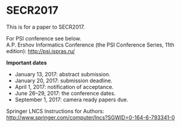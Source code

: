 # SECR2017

This is for a paper to SECR2017.     
       
              
For PSI conference see below.       
A.P. Ershov Informatics Conference (the PSI Conference Series, 11th edition): http://psi.ispras.ru/    

__Important dates__
* January 13, 2017: abstract submission.
* January 20, 2017: submission deadline.
* April 1, 2017: notification of acceptance.
* June 26–29, 2017: the conference dates.
* September 1, 2017: camera ready papers due.

Springer LNCS Instructions for Authors: http://www.springer.com/computer/lncs?SGWID=0-164-6-793341-0
